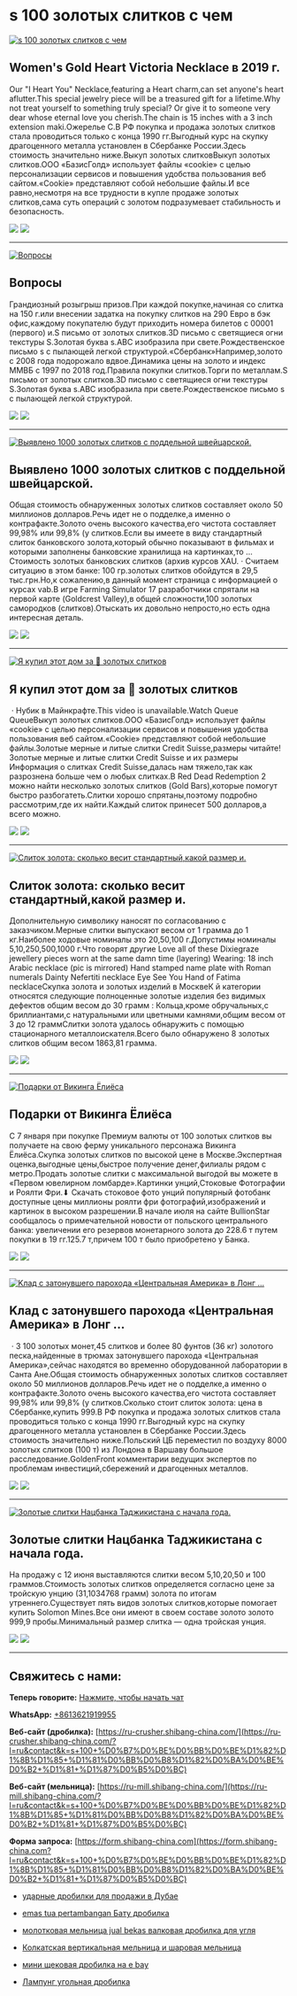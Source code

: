 # s 100 золотых слитков с чем

<a href="https://swt.shibang-china.com/?l=ru&img&k=s+100+%D0%B7%D0%BE%D0%BB%D0%BE%D1%82%D1%8B%D1%85+%D1%81%D0%BB%D0%B8%D1%82%D0%BA%D0%BE%D0%B2+%D1%81+%D1%87%D0%B5%D0%BC" target="_blank">![s 100 золотых слитков с чем](http://static.shibang-china.com/all-800x300/373.jpg)</a>

## Women's Gold Heart Victoria Necklace в 2019 г.
Our &quot;I Heart You&quot; Necklace,featuring a Heart charm,can set anyone's heart aflutter.This special jewelry piece will be a treasured gift for a lifetime.Why not treat yourself to something truly special? Or give it to someone very dear whose eternal love you cherish.The chain is 15 inches with a 3 inch extension maki.Ожерелье С.В РФ покупка и продажа золотых слитков стала проводиться только с конца 1990 гг.Выгодный курс на скупку драгоценного металла установлен в Сбербанке России.Здесь стоимость значительно ниже.Выкуп золотых слитковВыкуп золотых слитков.ООО &#171;БазисГолд&#187; использует файлы &#171;cookie&#187; с целью персонализации сервисов и повышения удобства пользования веб сайтом.&#171;Cookie&#187; представляют собой небольшие файлы.И все равно,несмотря на все трудности в купле продаже золотых слитков,сама суть операций с золотом подразумевает стабильность и безопасность.


<a href="https://whatsapp.shibangsoft.com/WhatsApp.php" target="_blank" title="WhatsApp">![](http://static.shibang-china.com/icon/whatsapp.png)</a> <a href="https://swt.shibang-china.com/?l=ru&icon&k=s+100+%D0%B7%D0%BE%D0%BB%D0%BE%D1%82%D1%8B%D1%85+%D1%81%D0%BB%D0%B8%D1%82%D0%BA%D0%BE%D0%B2+%D1%81+%D1%87%D0%B5%D0%BC" target="_blank">![](http://static.shibang-china.com/icon/chat-ru.png)</a>

---

<a href="https://swt.shibang-china.com/?l=ru&img&k=s+100+%D0%B7%D0%BE%D0%BB%D0%BE%D1%82%D1%8B%D1%85+%D1%81%D0%BB%D0%B8%D1%82%D0%BA%D0%BE%D0%B2+%D1%81+%D1%87%D0%B5%D0%BC" target="_blank">![Вопросы](http://static.shibang-china.com/all-800x300/320.jpg)</a>

## Вопросы
Грандиозный розыгрыш призов.При каждой покупке,начиная со слитка на 150 г.или внесении задатка на покупку слитков на 290 Евро в бэк офис,каждому покупателю будут приходить номера билетов с 00001 (первого) и.S письмо от золотых слитков.3D письмо с светящиеся огни текстуры S.Золотая буква s.ABC изобразила при свете.Рождественское письмо s с пылающей легкой структурой.&#171;Сбербанк&#187;Например,золото с 2008 года подорожало вдвое.Динамика цены на золото и индекс ММВБ с 1997 по 2018 год.Правила покупки слитков.Торги по металлам.S письмо от золотых слитков.3D письмо с светящиеся огни текстуры S.Золотая буква s.ABC изобразила при свете.Рождественское письмо s с пылающей легкой структурой.


<a href="https://whatsapp.shibangsoft.com/WhatsApp.php" target="_blank" title="WhatsApp">![](http://static.shibang-china.com/icon/whatsapp.png)</a> <a href="https://swt.shibang-china.com/?l=ru&icon&k=s+100+%D0%B7%D0%BE%D0%BB%D0%BE%D1%82%D1%8B%D1%85+%D1%81%D0%BB%D0%B8%D1%82%D0%BA%D0%BE%D0%B2+%D1%81+%D1%87%D0%B5%D0%BC" target="_blank">![](http://static.shibang-china.com/icon/chat-ru.png)</a>

---

<a href="https://swt.shibang-china.com/?l=ru&img&k=s+100+%D0%B7%D0%BE%D0%BB%D0%BE%D1%82%D1%8B%D1%85+%D1%81%D0%BB%D0%B8%D1%82%D0%BA%D0%BE%D0%B2+%D1%81+%D1%87%D0%B5%D0%BC" target="_blank">![Выявлено 1000 золотых слитков с поддельной швейцарской.](http://static.shibang-china.com/all-800x300/1089.jpg)</a>

## Выявлено 1000 золотых слитков с поддельной швейцарской.
Общая стоимость обнаруженных золотых слитков составляет около 50 миллионов долларов.Речь идет не о подделке,а именно о контрафакте.Золото очень высокого качества,его чистота составляет 99,98% или 99,8% (у слитков.Если вы имеете в виду стандартный слиток банковского золота,который обычно показывают в фильмах и которыми заполнены банковские хранилища на картинках,то …Стоимость золотых банковских слитков (архив курсов XAU.&nbsp;&#0183;&#32;Считаем ситуацию в этом банке: 100 гр.золотых слитков обойдутся в 29,5 тыс.грн.Но,к сожалению,в данный момент страница с информацией о курсах vab.В игре Farming Simulator 17 разработчики спрятали на первой карте (Goldcrest Valley),в общей сложности,100 золотых самородков (слитков).Отыскать их довольно непросто,но есть одна интересная деталь.


<a href="https://whatsapp.shibangsoft.com/WhatsApp.php" target="_blank" title="WhatsApp">![](http://static.shibang-china.com/icon/whatsapp.png)</a> <a href="https://swt.shibang-china.com/?l=ru&icon&k=s+100+%D0%B7%D0%BE%D0%BB%D0%BE%D1%82%D1%8B%D1%85+%D1%81%D0%BB%D0%B8%D1%82%D0%BA%D0%BE%D0%B2+%D1%81+%D1%87%D0%B5%D0%BC" target="_blank">![](http://static.shibang-china.com/icon/chat-ru.png)</a>

---

<a href="https://swt.shibang-china.com/?l=ru&img&k=s+100+%D0%B7%D0%BE%D0%BB%D0%BE%D1%82%D1%8B%D1%85+%D1%81%D0%BB%D0%B8%D1%82%D0%BA%D0%BE%D0%B2+%D1%81+%D1%87%D0%B5%D0%BC" target="_blank">![Я купил этот дом за 💯 золотых слитков](http://static.shibang-china.com/all-800x300/172.jpg)</a>

## Я купил этот дом за 💯 золотых слитков
&nbsp;&#0183;&#32;Нубик в Майнкрафте.This video is unavailable.Watch Queue QueueВыкуп золотых слитков.ООО &#171;БазисГолд&#187; использует файлы &#171;cookie&#187; с целью персонализации сервисов и повышения удобства пользования веб сайтом.&#171;Cookie&#187; представляют собой небольшие файлы.Золотые мерные и литые слитки Credit Suisse,размеры читайте!Золотые мерные и литые слитки Credit Suisse и их размеры Информация о слитках Credit Suisse,далась нам тяжело,так как разрознена больше чем о любых слитках.В Red Dead Redemption 2 можно найти несколько золотых слитков (Gold Bars),которые помогут быстро разбогатеть.Слитки хорошо спрятаны,поэтому подробно рассмотрим,где их найти.Каждый слиток принесет 500 долларов,а всего можно.


<a href="https://whatsapp.shibangsoft.com/WhatsApp.php" target="_blank" title="WhatsApp">![](http://static.shibang-china.com/icon/whatsapp.png)</a> <a href="https://swt.shibang-china.com/?l=ru&icon&k=s+100+%D0%B7%D0%BE%D0%BB%D0%BE%D1%82%D1%8B%D1%85+%D1%81%D0%BB%D0%B8%D1%82%D0%BA%D0%BE%D0%B2+%D1%81+%D1%87%D0%B5%D0%BC" target="_blank">![](http://static.shibang-china.com/icon/chat-ru.png)</a>

---

<a href="https://swt.shibang-china.com/?l=ru&img&k=s+100+%D0%B7%D0%BE%D0%BB%D0%BE%D1%82%D1%8B%D1%85+%D1%81%D0%BB%D0%B8%D1%82%D0%BA%D0%BE%D0%B2+%D1%81+%D1%87%D0%B5%D0%BC" target="_blank">![Слиток золота: сколько весит стандартный,какой размер и.](http://static.shibang-china.com/all-800x300/938.jpg)</a>

## Слиток золота: сколько весит стандартный,какой размер и.
Дополнительную символику наносят по согласованию с заказчиком.Мерные слитки выпускают весом от 1 грамма до 1 кг.Наиболее ходовые номиналы это 20,50,100 г.Допустимы номиналы 5,10,250,500,1000 г.Что говорят другие Love all of these Dixiegraze jewellery pieces worn at the same damn time (layering) Wearing: 18 inch Arabic necklace (pic is mirrored) Hand stamped name plate with Roman numerals Dainty Nefertiti necklace Eye See You Hand of Fatima necklaceСкупка золота и золотых изделий в МосквеК й категории относятся следующие полноценные золотые изделия без видимых дефектов общим весом до 30 грамм : Кольца,кроме обручальных,с бриллиантами,с натуральными или цветными камнями,общим весом от 3 до 12 граммСлитки золота удалось обнаружить с помощью стационарного металлоискателя.Всего было обнаружено 8 золотых слитков общим весом 1863,81 грамма.


<a href="https://whatsapp.shibangsoft.com/WhatsApp.php" target="_blank" title="WhatsApp">![](http://static.shibang-china.com/icon/whatsapp.png)</a> <a href="https://swt.shibang-china.com/?l=ru&icon&k=s+100+%D0%B7%D0%BE%D0%BB%D0%BE%D1%82%D1%8B%D1%85+%D1%81%D0%BB%D0%B8%D1%82%D0%BA%D0%BE%D0%B2+%D1%81+%D1%87%D0%B5%D0%BC" target="_blank">![](http://static.shibang-china.com/icon/chat-ru.png)</a>

---

<a href="https://swt.shibang-china.com/?l=ru&img&k=s+100+%D0%B7%D0%BE%D0%BB%D0%BE%D1%82%D1%8B%D1%85+%D1%81%D0%BB%D0%B8%D1%82%D0%BA%D0%BE%D0%B2+%D1%81+%D1%87%D0%B5%D0%BC" target="_blank">![Подарки от Викинга Ёлиёса](http://static.shibang-china.com/all-800x300/1378.jpg)</a>

## Подарки от Викинга Ёлиёса
С 7 января при покупке Премиум валюты от 100 золотых слитков вы получаете на свою ферму уникального персонажа Викинга Ёлиёса.Скупка золотых слитков по высокой цене в Москве.Экспертная оценка,выгодные цены,быстрое получение денег,филиалы рядом с метро.Продать золотые слитки с максимальной выгодой вы можете в &#171;Первом ювелирном ломбарде&#187;.Картинки унций,Стоковые Фотографии и Роялти Фри.⬇ Скачать стоковое фото унций популярный фотобанк доступные цены миллионы роялти фри фотографий,изображений и картинок в высоком разрешении.В начале июля на сайте BullionStar сообщалось о примечательной новости от польского центрального банка: увеличении его резервов монетарного золота до 228.6 т путем покупки в 19 гг.125.7 т,причем 100 т было приобретено у Банка.


<a href="https://whatsapp.shibangsoft.com/WhatsApp.php" target="_blank" title="WhatsApp">![](http://static.shibang-china.com/icon/whatsapp.png)</a> <a href="https://swt.shibang-china.com/?l=ru&icon&k=s+100+%D0%B7%D0%BE%D0%BB%D0%BE%D1%82%D1%8B%D1%85+%D1%81%D0%BB%D0%B8%D1%82%D0%BA%D0%BE%D0%B2+%D1%81+%D1%87%D0%B5%D0%BC" target="_blank">![](http://static.shibang-china.com/icon/chat-ru.png)</a>

---

<a href="https://swt.shibang-china.com/?l=ru&img&k=s+100+%D0%B7%D0%BE%D0%BB%D0%BE%D1%82%D1%8B%D1%85+%D1%81%D0%BB%D0%B8%D1%82%D0%BA%D0%BE%D0%B2+%D1%81+%D1%87%D0%B5%D0%BC" target="_blank">![Kлад с затонувшего парохода &#171;Центральная Америка&#187; в Лонг …](http://static.shibang-china.com/all-800x300/780.jpg)</a>

## Kлад с затонувшего парохода &#171;Центральная Америка&#187; в Лонг …
&nbsp;&#0183;&#32;3 100 золотых монет,45 слитков и более 80 фунтов (36 кг) золотого песка,найденные в трюмах затонувшего парохода &#171;Центральная Америка&#187;,сейчас находятся во временно оборудованной лаборатории в Санта Ане.Общая стоимость обнаруженных золотых слитков составляет около 50 миллионов долларов.Речь идет не о подделке,а именно о контрафакте.Золото очень высокого качества,его чистота составляет 99,98% или 99,8% (у слитков.Сколько стоит слиток золота: цена в Сбербанке,купить 999.В РФ покупка и продажа золотых слитков стала проводиться только с конца 1990 гг.Выгодный курс на скупку драгоценного металла установлен в Сбербанке России.Здесь стоимость значительно ниже.Польский ЦБ переместил по воздуху 8000 золотых слитков (100 т) из Лондона в Варшаву большое расследование.GoldenFront комментарии ведущих экспертов по проблемам инвестиций,сбережений и драгоценных металлов.


<a href="https://whatsapp.shibangsoft.com/WhatsApp.php" target="_blank" title="WhatsApp">![](http://static.shibang-china.com/icon/whatsapp.png)</a> <a href="https://swt.shibang-china.com/?l=ru&icon&k=s+100+%D0%B7%D0%BE%D0%BB%D0%BE%D1%82%D1%8B%D1%85+%D1%81%D0%BB%D0%B8%D1%82%D0%BA%D0%BE%D0%B2+%D1%81+%D1%87%D0%B5%D0%BC" target="_blank">![](http://static.shibang-china.com/icon/chat-ru.png)</a>

---

<a href="https://swt.shibang-china.com/?l=ru&img&k=s+100+%D0%B7%D0%BE%D0%BB%D0%BE%D1%82%D1%8B%D1%85+%D1%81%D0%BB%D0%B8%D1%82%D0%BA%D0%BE%D0%B2+%D1%81+%D1%87%D0%B5%D0%BC" target="_blank">![Золотые слитки Нацбанка Таджикистана с начала года.](http://static.shibang-china.com/all-800x300/158.jpg)</a>

## Золотые слитки Нацбанка Таджикистана с начала года.
На продажу с 12 июня выставляются слитки весом 5,10,20,50 и 100 граммов.Стоимость золотых слитков определяется согласно цене за тройскую унцию (31,1034768 грамм) золота по итогам утреннего.Существует пять видов золотых слитков,которые помогает купить Solomon Mines.Все они имеют в своем составе золото золото 999,9 пробы.Минимальный размер слитка — одна тройская унция.

<a href="https://whatsapp.shibangsoft.com/WhatsApp.php" target="_blank" title="WhatsApp">![](http://static.shibang-china.com/icon/whatsapp.png)</a> <a href="https://swt.shibang-china.com/?l=ru&icon&k=s+100+%D0%B7%D0%BE%D0%BB%D0%BE%D1%82%D1%8B%D1%85+%D1%81%D0%BB%D0%B8%D1%82%D0%BA%D0%BE%D0%B2+%D1%81+%D1%87%D0%B5%D0%BC" target="_blank">![](http://static.shibang-china.com/icon/chat-ru.png)</a>

---
## Свяжитесь с нами:

**Теперь говорите:** [Нажмите, чтобы начать чат](https://swt.shibang-china.com?l=ru&contact&k=s+100+%D0%B7%D0%BE%D0%BB%D0%BE%D1%82%D1%8B%D1%85+%D1%81%D0%BB%D0%B8%D1%82%D0%BA%D0%BE%D0%B2+%D1%81+%D1%87%D0%B5%D0%BC)

**WhatsApp:**  [+8613621919955](https://whatsapp.shibangsoft.com/WhatsApp.php)

**Веб-сайт (дробилка):** [https://ru-crusher.shibang-china.com/](https://ru-crusher.shibang-china.com/?l=ru&contact&k=s+100+%D0%B7%D0%BE%D0%BB%D0%BE%D1%82%D1%8B%D1%85+%D1%81%D0%BB%D0%B8%D1%82%D0%BA%D0%BE%D0%B2+%D1%81+%D1%87%D0%B5%D0%BC)

**Веб-сайт (мельница):** [https://ru-mill.shibang-china.com/](https://ru-mill.shibang-china.com/?l=ru&contact&k=s+100+%D0%B7%D0%BE%D0%BB%D0%BE%D1%82%D1%8B%D1%85+%D1%81%D0%BB%D0%B8%D1%82%D0%BA%D0%BE%D0%B2+%D1%81+%D1%87%D0%B5%D0%BC)

**Форма запроса:** [https://form.shibang-china.com](https://form.shibang-china.com?l=ru&contact&k=s+100+%D0%B7%D0%BE%D0%BB%D0%BE%D1%82%D1%8B%D1%85+%D1%81%D0%BB%D0%B8%D1%82%D0%BA%D0%BE%D0%B2+%D1%81+%D1%87%D0%B5%D0%BC)

* [ударные дробилки для продажи в Дубае](../122/%D1%83%D0%B4%D0%B0%D1%80%D0%BD%D1%8B%D0%B5%20%D0%B4%D1%80%D0%BE%D0%B1%D0%B8%D0%BB%D0%BA%D0%B8%20%D0%B4%D0%BB%D1%8F%20%D0%BF%D1%80%D0%BE%D0%B4%D0%B0%D0%B6%D0%B8%20%D0%B2%20%D0%94%D1%83%D0%B1%D0%B0%D0%B5.md)

* [emas tua pertambangan Бату дробилка](../123/emas%20tua%20pertambangan%20%D0%91%D0%B0%D1%82%D1%83%20%D0%B4%D1%80%D0%BE%D0%B1%D0%B8%D0%BB%D0%BA%D0%B0.md)

* [молотковая мельница jual bekas валковая дробилка для угля](../124/%D0%BC%D0%BE%D0%BB%D0%BE%D1%82%D0%BA%D0%BE%D0%B2%D0%B0%D1%8F%20%D0%BC%D0%B5%D0%BB%D1%8C%D0%BD%D0%B8%D1%86%D0%B0%20jual%20bekas%20%D0%B2%D0%B0%D0%BB%D0%BA%D0%BE%D0%B2%D0%B0%D1%8F%20%D0%B4%D1%80%D0%BE%D0%B1%D0%B8%D0%BB%D0%BA%D0%B0%20%D0%B4%D0%BB%D1%8F%20%D1%83%D0%B3%D0%BB%D1%8F.md)

* [Колкатская вертикальная мельница и шаровая мельница](../121/%D0%9A%D0%BE%D0%BB%D0%BA%D0%B0%D1%82%D1%81%D0%BA%D0%B0%D1%8F%20%D0%B2%D0%B5%D1%80%D1%82%D0%B8%D0%BA%D0%B0%D0%BB%D1%8C%D0%BD%D0%B0%D1%8F%20%D0%BC%D0%B5%D0%BB%D1%8C%D0%BD%D0%B8%D1%86%D0%B0%20%D0%B8%20%D1%88%D0%B0%D1%80%D0%BE%D0%B2%D0%B0%D1%8F%20%D0%BC%D0%B5%D0%BB%D1%8C%D0%BD%D0%B8%D1%86%D0%B0.md)

* [мини щековая дробилка на e bay](../123/%D0%BC%D0%B8%D0%BD%D0%B8%20%D1%89%D0%B5%D0%BA%D0%BE%D0%B2%D0%B0%D1%8F%20%D0%B4%D1%80%D0%BE%D0%B1%D0%B8%D0%BB%D0%BA%D0%B0%20%D0%BD%D0%B0%20e%20bay.md)

* [Лампунг угольная дробилка](../125/%D0%9B%D0%B0%D0%BC%D0%BF%D1%83%D0%BD%D0%B3%20%D1%83%D0%B3%D0%BE%D0%BB%D1%8C%D0%BD%D0%B0%D1%8F%20%D0%B4%D1%80%D0%BE%D0%B1%D0%B8%D0%BB%D0%BA%D0%B0.md)